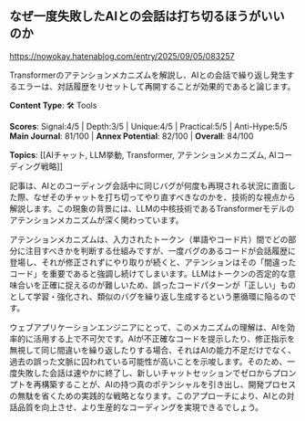 ## なぜ一度失敗したAIとの会話は打ち切るほうがいいのか

https://nowokay.hatenablog.com/entry/2025/09/05/083257

Transformerのアテンションメカニズムを解説し、AIとの会話で繰り返し発生するエラーは、対話履歴をリセットして再開することが効果的であると論じます。

**Content Type**: 🛠️ Tools

**Scores**: Signal:4/5 | Depth:3/5 | Unique:4/5 | Practical:5/5 | Anti-Hype:5/5
**Main Journal**: 81/100 | **Annex Potential**: 82/100 | **Overall**: 84/100

**Topics**: [[AIチャット, LLM挙動, Transformer, アテンションメカニズム, AIコーディング戦略]]

記事は、AIとのコーディング会話中に同じバグが何度も再現される状況に直面した際、なぜそのチャットを打ち切ってやり直すべきなのかを、技術的な視点から解説します。この現象の背景には、LLMの中核技術であるTransformerモデルのアテンションメカニズムが深く関わっています。

アテンションメカニズムは、入力されたトークン（単語やコード片）間でどの部分に注目すべきかを判断する仕組みですが、一度バグのあるコードが会話履歴に登場し、それが修正されずにやり取りが続くと、アテンションはその「間違ったコード」を重要であると強調し続けてしまいます。LLMはトークンの否定的な意味合いを正確に捉えるのが難しいため、誤ったコードパターンが「正しい」ものとして学習・強化され、類似のバグを繰り返し生成するという悪循環に陥るのです。

ウェブアプリケーションエンジニアにとって、このメカニズムの理解は、AIを効率的に活用する上で不可欠です。AIが不正確なコードを提示したり、修正指示を無視して同じ間違いを繰り返したりする場合、それはAIの能力不足だけでなく、過去の誤った文脈に囚われている可能性が高いことを示唆します。そのため、一度失敗した会話は速やかに終了し、新しいチャットセッションでゼロからプロンプトを再構築することが、AIの持つ真のポテンシャルを引き出し、開発プロセスの無駄を省くための実践的な戦略となります。このアプローチにより、AIとの対話品質を向上させ、より生産的なコーディングを実現できるでしょう。